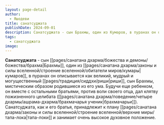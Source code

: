 ```yaml
---
layout: page-detail
author:
  - Яшодеви
title: санатсуджата
publishDate: 2024-09-01
description: Санатсуджата - сын Брахмы, один из Кумаров, в пуранах он описывается как великий, мудрый и могущественный риши, сын Брахмы, мистическим образом родившиеся из его ума.
tags:
  - санатсуджата
image:
---
```

**Санатсуджата** - сын [[pages/санатана дхарма/божества и демоны/божества/брахма|Брахмы]], один из [[pages/санатана дхарма/законы и силы вселенной/строение вселенной/обитатели миров/кумары|кумаров]], в пуранах он описывается как великий, мудрый и могущественный [[pages/традиция/сиддхи/риши|риши]], сын Брахмы, мистическим образом родившиеся из его ума. Будучи еще ребенком, он вместе с остальными братьями, против воли своего отца, дал клятву пожизненного целибата ([[pages/санатана дхарма/поведение/четыре дхармы/ашрама-дхарма/брахмачарья ученик|брахмачарьи]]). Санатсуджата, как и его братья, принадлежит к плану [[pages/санатана дхарма/законы и силы вселенной/строение вселенной/верхние миры/тапа-лока|тапа-локи]] и занимает очень высокое духовное положение.

